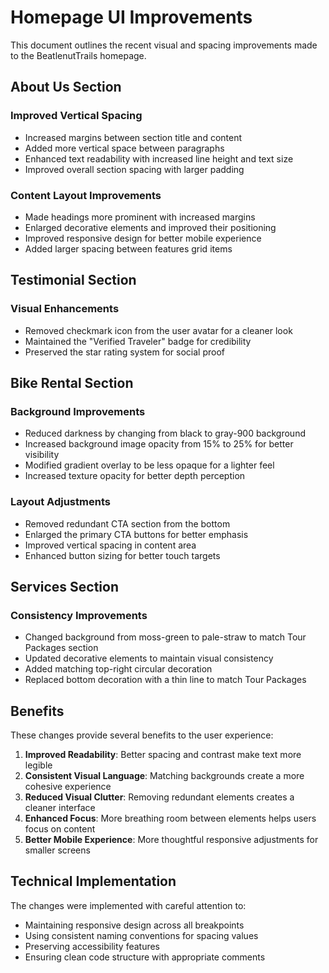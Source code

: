 # Homepage UI Improvements

This document outlines the recent visual and spacing improvements made to the BeatlenutTrails homepage.

## About Us Section

### Improved Vertical Spacing
- Increased margins between section title and content
- Added more vertical space between paragraphs
- Enhanced text readability with increased line height and text size
- Improved overall section spacing with larger padding

### Content Layout Improvements
- Made headings more prominent with increased margins
- Enlarged decorative elements and improved their positioning
- Improved responsive design for better mobile experience
- Added larger spacing between features grid items

## Testimonial Section

### Visual Enhancements
- Removed checkmark icon from the user avatar for a cleaner look
- Maintained the "Verified Traveler" badge for credibility
- Preserved the star rating system for social proof

## Bike Rental Section

### Background Improvements
- Reduced darkness by changing from black to gray-900 background
- Increased background image opacity from 15% to 25% for better visibility
- Modified gradient overlay to be less opaque for a lighter feel
- Increased texture opacity for better depth perception

### Layout Adjustments
- Removed redundant CTA section from the bottom
- Enlarged the primary CTA buttons for better emphasis
- Improved vertical spacing in content area
- Enhanced button sizing for better touch targets

## Services Section

### Consistency Improvements
- Changed background from moss-green to pale-straw to match Tour Packages section
- Updated decorative elements to maintain visual consistency
- Added matching top-right circular decoration
- Replaced bottom decoration with a thin line to match Tour Packages

## Benefits

These changes provide several benefits to the user experience:

1. **Improved Readability**: Better spacing and contrast make text more legible
2. **Consistent Visual Language**: Matching backgrounds create a more cohesive experience
3. **Reduced Visual Clutter**: Removing redundant elements creates a cleaner interface
4. **Enhanced Focus**: More breathing room between elements helps users focus on content
5. **Better Mobile Experience**: More thoughtful responsive adjustments for smaller screens

## Technical Implementation

The changes were implemented with careful attention to:
- Maintaining responsive design across all breakpoints
- Using consistent naming conventions for spacing values
- Preserving accessibility features
- Ensuring clean code structure with appropriate comments